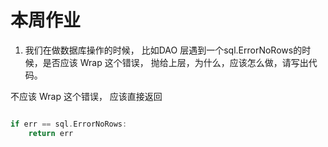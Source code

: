 # 本周作业

1. 我们在做数据库操作的时候， 比如DAO 层遇到一个sql.ErrorNoRows的时候，是否应该 Wrap 这个错误， 抛给上层，为什么，应该怎么做，请写出代码。

不应该 Wrap 这个错误， 应该直接返回

```go

if err == sql.ErrorNoRows:
    return err
```
